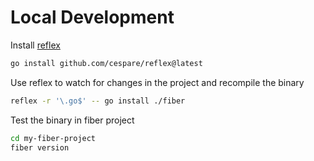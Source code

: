 # Local Development

Install [reflex](github.com/cespare/reflex)
```bash
go install github.com/cespare/reflex@latest
```

Use reflex to watch for changes in the project and recompile the binary
```bash
reflex -r '\.go$' -- go install ./fiber  
```

Test the binary in fiber project
```bash
cd my-fiber-project
fiber version
```